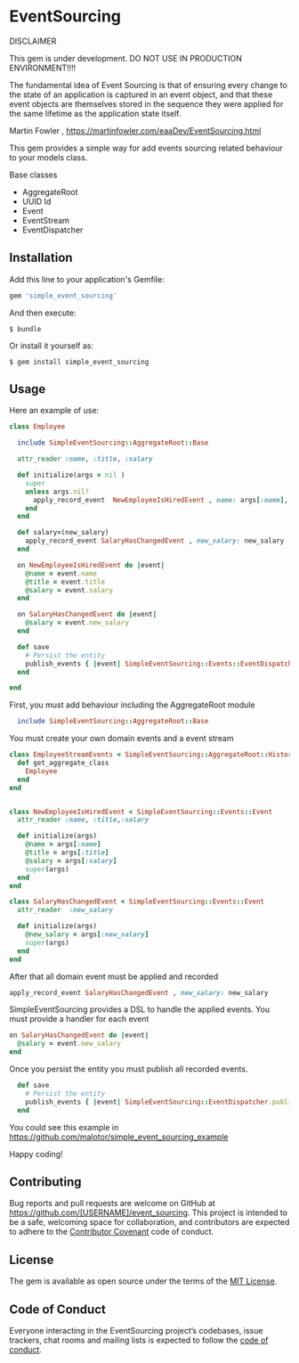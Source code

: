 # EventSourcing


DISCLAIMER

This gem is under development. DO NOT USE IN PRODUCTION ENVIRONMENT!!!!


The fundamental idea of Event Sourcing is that of ensuring every change to the state of an application is captured in an event object, and that these event objects are themselves stored in the sequence they were applied for the same lifetime as the application state itself.

Martin Fowler , https://martinfowler.com/eaaDev/EventSourcing.html

This gem provides a simple way for add events sourcing related behaviour to your models class.

Base classes

- AggregateRoot
- UUID Id
- Event
- EventStream
- EventDispatcher

## Installation

Add this line to your application's Gemfile:

```ruby
gem 'simple_event_sourcing'
```

And then execute:

    $ bundle

Or install it yourself as:

    $ gem install simple_event_sourcing

## Usage

Here an example of use:

```ruby
class Employee

  include SimpleEventSourcing::AggregateRoot::Base

  attr_reader :name, :title, :salary

  def initialize(args = nil )
    super
    unless args.nil?
      apply_record_event  NewEmployeeIsHiredEvent , name: args[:name],  title: args[:title], salary: args[:salary]
    end
  end

  def salary=(new_salary)
    apply_record_event SalaryHasChangedEvent , new_salary: new_salary
  end

  on NewEmployeeIsHiredEvent do |event|
    @name = event.name
    @title = event.title
    @salary = event.salary
  end

  on SalaryHasChangedEvent do |event|
    @salary = event.new_salary
  end

  def save
    # Persist the entity
    publish_events { |event| SimpleEventSourcing::Events::EventDispatcher.publish(event) }
  end

end

```

First, you must add behaviour including the AggregateRoot module

```ruby
  include SimpleEventSourcing::AggregateRoot::Base
```

You must create your own domain events and a event stream

```ruby
class EmployeeStreamEvents < SimpleEventSourcing::AggregateRoot::History
  def get_aggregate_class
    Employee
  end
end


class NewEmployeeIsHiredEvent < SimpleEventSourcing::Events::Event
  attr_reader :name, :title,:salary

  def initialize(args)
    @name = args[:name]
    @title = args[:title]
    @salary = args[:salary]
    super(args)
  end
end

class SalaryHasChangedEvent < SimpleEventSourcing::Events::Event
  attr_reader  :new_salary

  def initialize(args)
    @new_salary = args[:new_salary]
    super(args)
  end
end
```

After that all domain event must be applied and recorded

```ruby
apply_record_event SalaryHasChangedEvent , new_salary: new_salary
```

SimpleEventSourcing provides a DSL to handle the applied events. You must provide a handler for each event

```ruby
on SalaryHasChangedEvent do |event|
  @salary = event.new_salary
end
```

Once you persist the entity you must publish all recorded events.

```ruby
  def save
    # Persist the entity
    publish_events { |event| SimpleEventSourcing::EventDispatcher.publish(event) }
  end
```

You could see this example in https://github.com/malotor/simple_event_sourcing_example

Happy coding!

## Contributing

Bug reports and pull requests are welcome on GitHub at https://github.com/[USERNAME]/event_sourcing. This project is intended to be a safe, welcoming space for collaboration, and contributors are expected to adhere to the [Contributor Covenant](http://contributor-covenant.org) code of conduct.

## License

The gem is available as open source under the terms of the [MIT License](https://opensource.org/licenses/MIT).

## Code of Conduct

Everyone interacting in the EventSourcing project’s codebases, issue trackers, chat rooms and mailing lists is expected to follow the [code of conduct](https://github.com/[USERNAME]/event_sourcing/blob/master/CODE_OF_CONDUCT.md).
